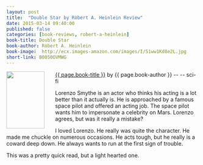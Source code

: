 ```yaml
---
layout: post
title:  "Double Star by Robert A. Heinlein Review"
date: 2015-03-14 09:40:00
published: false
categories: [book-reviews, robert-a-heinlein]
book-title: Double Star
book-author: Robert A. Heinlein
book-image:  http://ecx.images-amazon.com/images/I/51ww1Kd8e2L.jpg
short-link: B0050OVMWG
---
```


<img src="{{ page.book-image }}" align="left" style="width:100%; height:100%; max-width:100px; max-height:150px; padding-right:25px;" />
<a href="http://amzn.com/{{ page.short-link }}" target="_blank"> {{ page.book-title }}</a> by {{ page.book-author }} -- <i class="fa fa-star"></i><i class="fa fa-star"></i><i class="fa fa-star"></i><i class="fa fa-star-o"></i><i class="fa fa-star-o"></i>  -- <i class="fa fa-rocket"></i> sci-fi

Lorenzo Smythe is an actor who thinks his acting is a lot better than it actually is. He is approached by a famous space pilot and offered an acting job. The space pilot wants him to impersonate a celebrity on Mars. Lorenzo agrees, but was it really a mistake?
<!--more-->

I loved Lorenzo. He really was quite the character. He made me chuckle on numerous occasions. He acts tough, but he really is a coward deep down. He always wants to run at the first sign of trouble.

This was a pretty quick read, but a light hearted one. 